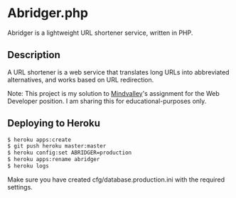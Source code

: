 #  Abridger.php
Abridger is a lightweight URL shortener service, written in PHP.

## Description
A URL shortener is a web service that translates long URLs into abbreviated alternatives, and works based on URL redirection.

Note: This project is my solution to [Mindvalley](http://www.mindvalley.com)'s assignment for the Web Developer position. I am sharing this for educational-purposes only.

## Deploying to Heroku
```bash
$ heroku apps:create
$ git push heroku master:master
$ heroku config:set ABRIDGER=production
$ heroku apps:rename abridger
$ heroku logs
```
Make sure you have created cfg/database.production.ini with the required settings.
